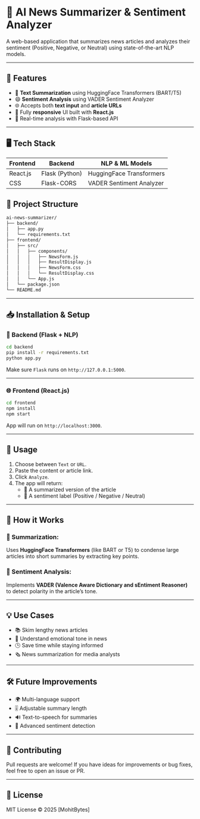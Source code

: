 # 🧠 AI News Summarizer & Sentiment Analyzer

A web-based application that summarizes news articles and analyzes their sentiment (Positive, Negative, or Neutral) using state-of-the-art NLP models.

---

## 🚀 Features

- 📝 **Text Summarization** using HuggingFace Transformers (BART/T5)
- 😄 **Sentiment Analysis** using VADER Sentiment Analyzer
- 🌐 Accepts both **text input** and **article URLs**
- 📱 Fully **responsive** UI built with **React.js**
- 🔁 Real-time analysis with Flask-based API

---

## 🖥️ Tech Stack

| Frontend        | Backend       | NLP & ML Models         |
|-----------------|---------------|--------------------------|
| React.js        | Flask (Python) | HuggingFace Transformers |
| CSS             | Flask-CORS     | VADER Sentiment Analyzer |


## 📂 Project Structure

```bash
ai-news-summarizer/
├── backend/
│   ├── app.py
│   └── requirements.txt
├── frontend/
│   ├── src/
│   │   ├── components/
│   │   │   ├── NewsForm.js
│   │   │   ├── ResultDisplay.js
│   │   │   ├── NewsForm.css
│   │   │   └── ResultDisplay.css
│   │   └── App.js
│   └── package.json
└── README.md
```

---

## 📥 Installation & Setup

### 🔧 Backend (Flask + NLP)

```bash
cd backend
pip install -r requirements.txt
python app.py
```

Make sure `Flask` runs on `http://127.0.0.1:5000`.

---

### 🌐 Frontend (React.js)

```bash
cd frontend
npm install
npm start
```

App will run on `http://localhost:3000`.

---

## 🧪 Usage

1. Choose between `Text` or `URL`.
2. Paste the content or article link.
3. Click `Analyze`.
4. The app will return:
   - 🔹 A summarized version of the article
   - 🔹 A sentiment label (Positive / Negative / Neutral)

---

## 🧠 How it Works

### 🔹 Summarization:
Uses **HuggingFace Transformers** (like BART or T5) to condense large articles into short summaries by extracting key points.

### 🔹 Sentiment Analysis:
Implements **VADER (Valence Aware Dictionary and sEntiment Reasoner)** to detect polarity in the article’s tone.

---

## 💡 Use Cases

- 📚 Skim lengthy news articles
- 🧠 Understand emotional tone in news
- 🕒 Save time while staying informed
- 🗞️ News summarization for media analysts

---

## 🛠️ Future Improvements

- 🌍 Multi-language support
- 🎚️ Adjustable summary length
- 🔊 Text-to-speech for summaries
- 🧠 Advanced sentiment detection

---

## 🤝 Contributing

Pull requests are welcome! If you have ideas for improvements or bug fixes, feel free to open an issue or PR.

---

## 📃 License

MIT License © 2025 [MohitBytes]
